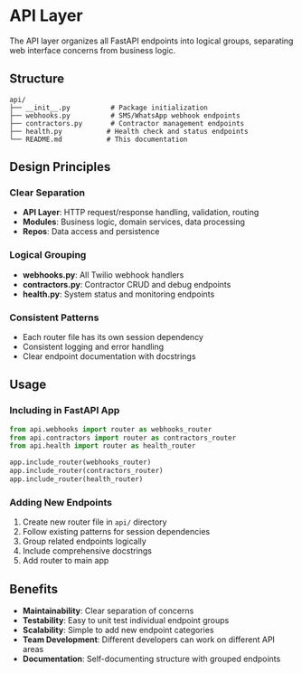 
# API Layer

The API layer organizes all FastAPI endpoints into logical groups, separating web interface concerns from business logic.

## Structure

```
api/
├── __init__.py          # Package initialization  
├── webhooks.py          # SMS/WhatsApp webhook endpoints
├── contractors.py       # Contractor management endpoints
├── health.py           # Health check and status endpoints
└── README.md           # This documentation
```

## Design Principles

### Clear Separation
- **API Layer**: HTTP request/response handling, validation, routing
- **Modules**: Business logic, domain services, data processing
- **Repos**: Data access and persistence

### Logical Grouping
- **webhooks.py**: All Twilio webhook handlers
- **contractors.py**: Contractor CRUD and debug endpoints  
- **health.py**: System status and monitoring endpoints

### Consistent Patterns
- Each router file has its own session dependency
- Consistent logging and error handling
- Clear endpoint documentation with docstrings

## Usage

### Including in FastAPI App
```python
from api.webhooks import router as webhooks_router
from api.contractors import router as contractors_router
from api.health import router as health_router

app.include_router(webhooks_router)
app.include_router(contractors_router)  
app.include_router(health_router)
```

### Adding New Endpoints
1. Create new router file in `api/` directory
2. Follow existing patterns for session dependencies
3. Group related endpoints logically
4. Include comprehensive docstrings
5. Add router to main app

## Benefits

- **Maintainability**: Clear separation of concerns
- **Testability**: Easy to unit test individual endpoint groups
- **Scalability**: Simple to add new endpoint categories
- **Team Development**: Different developers can work on different API areas
- **Documentation**: Self-documenting structure with grouped endpoints
